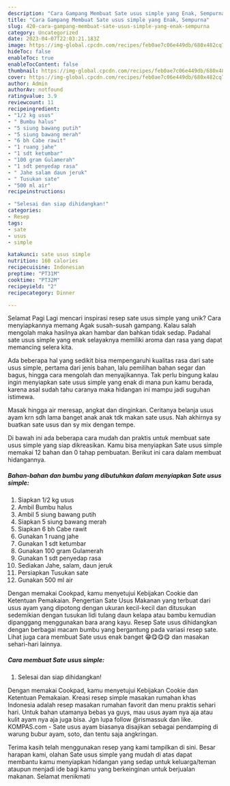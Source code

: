```yaml
---
description: "Cara Gampang Membuat Sate usus simple yang Enak, Sempurna"
title: "Cara Gampang Membuat Sate usus simple yang Enak, Sempurna"
slug: 420-cara-gampang-membuat-sate-usus-simple-yang-enak-sempurna
category: Uncategorized
date: 2023-04-07T22:03:21.183Z
image: https://img-global.cpcdn.com/recipes/feb0ae7c06e449db/680x482cq70/sate-usus-simple-foto-resep-utama.jpg
hideToc: false
enableToc: true
enableTocContent: false
thumbnail: https://img-global.cpcdn.com/recipes/feb0ae7c06e449db/680x482cq70/sate-usus-simple-foto-resep-utama.jpg
cover: https://img-global.cpcdn.com/recipes/feb0ae7c06e449db/680x482cq70/sate-usus-simple-foto-resep-utama.jpg
author: Admin
authorAv: notfound
ratingvalue: 3.9
reviewcount: 11
recipeingredient:
- "1/2 kg usus"
- " Bumbu halus"
- "5 siung bawang putih"
- "5 siung bawang merah"
- "6 bh Cabe rawit"
- "1 ruang jahe"
- "1 sdt ketumbar"
- "100 gram Gulamerah"
- "1 sdt penyedap rasa"
- " Jahe salam daun jeruk"
- " Tusukan sate"
- "500 ml air"
recipeinstructions:

- "Selesai dan siap dihidangkan!"
categories:
- Resep
tags:
- sate
- usus
- simple

katakunci: sate usus simple 
nutrition: 160 calories
recipecuisine: Indonesian
preptime: "PT31M"
cooktime: "PT32M"
recipeyield: "2"
recipecategory: Dinner

---
```



Selamat Pagi Lagi mencari inspirasi resep sate usus simple yang unik? Cara menyiapkannya memang Agak susah-susah gampang. Kalau salah mengolah maka hasilnya akan hambar dan bahkan tidak sedap. Padahal sate usus simple yang enak selayaknya memiliki aroma dan rasa yang dapat memancing selera kita.


Ada beberapa hal yang sedikit bisa mempengaruhi kualitas rasa dari sate usus simple, pertama dari jenis bahan, lalu pemilihan bahan segar dan bagus, hingga cara mengolah dan menyajikannya. Tak perlu bingung kalau ingin menyiapkan sate usus simple yang enak di mana pun kamu berada, karena asal sudah tahu caranya maka hidangan ini mampu jadi suguhan istimewa.

Masak hingga air meresap, angkat dan dinginkan. Ceritanya belanja usus ayam krn sdh lama banget anak anak tdk makan sate usus. Nah akhirnya sy buatkan sate usus dan sy mix dengan tempe.


Di bawah ini ada beberapa cara mudah dan praktis untuk membuat sate usus simple yang siap dikreasikan. Kamu bisa menyiapkan Sate usus simple memakai 12 bahan dan 0 tahap pembuatan. Berikut ini cara dalam membuat hidangannya.

<!--inarticleads1-->

##### Bahan-bahan dan bumbu yang dibutuhkan dalam menyiapkan Sate usus simple:

1. Siapkan 1/2 kg usus
1. Ambil  Bumbu halus
1. Ambil 5 siung bawang putih
1. Siapkan 5 siung bawang merah
1. Siapkan 6 bh Cabe rawit
1. Gunakan 1 ruang jahe
1. Gunakan 1 sdt ketumbar
1. Gunakan 100 gram Gulamerah
1. Gunakan 1 sdt penyedap rasa
1. Sediakan  Jahe, salam, daun jeruk
1. Persiapkan  Tusukan sate
1. Gunakan 500 ml air


Dengan memakai Cookpad, kamu menyetujui Kebijakan Cookie dan Ketentuan Pemakaian. Pengertian Sate Usus Makanan yang terbuat dari usus ayam yang dipotong dengan ukuran kecil-kecil dan ditusukan sedemikian dengan tusukan lidi tulang daun kelapa atau bambu kemudian dipanggang menggunakan bara arang kayu. Resep Sate usus dihidangkan dengan berbagai macam bumbu yang bergantung pada variasi resep sate. Lihat juga cara membuat Sate usus enak banget 😁😋😋😋 dan masakan sehari-hari lainnya. 

<!--inarticleads2-->

##### Cara membuat Sate usus simple:


1. Selesai dan siap dihidangkan!

Dengan memakai Cookpad, kamu menyetujui Kebijakan Cookie dan Ketentuan Pemakaian. Kreasi resep simple masakan rumahan khas Indonesia adalah resep masakan rumahan favorit dan menu praktis sehari hari. Untuk bahan utamanya bebas ya guys, mau usus ayam nya aja atau kulit ayam nya aja juga bisa. Jgn lupa follow @rismassuk dan like. KOMPAS.com - Sate usus ayam biasanya disajikan sebagai pendamping di warung bubur ayam, soto, dan tentu saja angkringan. 

Terima kasih telah menggunakan resep yang kami tampilkan di sini. Besar harapan kami, olahan Sate usus simple yang mudah di atas dapat membantu kamu menyiapkan hidangan yang sedap untuk keluarga/teman ataupun menjadi ide bagi kamu yang berkeinginan untuk berjualan makanan. Selamat menikmati
